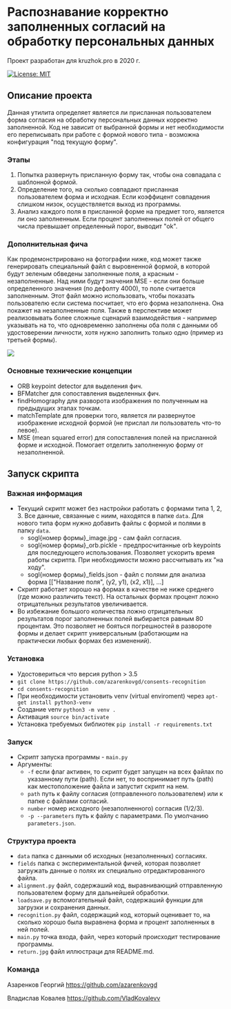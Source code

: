 # Распознавание корректно заполненных согласий на обработку персональных данных 

Проект разработан для kruzhok.pro в 2020 г.

[![License: MIT](https://img.shields.io/badge/License-MIT-green.svg)](https://opensource.org/licenses/MIT)

## Описание проекта
Данная утилита определяет является ли присланная пользователем форма согласия на обработку персональных данных корректно заполненной. Код не зависит от выбранной формы и нет необходимости его переписывать при работе с формой нового типа - возможна конфигурация "под текущую форму".

### Этапы
1. Попытка развернуть присланную форму так, чтобы она совпадала с шаблонной формой.
2. Определение того, на сколько совпадают присланная пользователем форма и исходная. Если коэффицент совпадения слишком низок, осуществляется выход из программы.
3. Анализ каждого поля в присланной форме на предмет того, является ли оно заполненным. Если процент заполненных полей от общего числа превышает определенный порог, выводит "ok".

### Дополнительная фича
Как продемонстрировано на фотографии ниже, код может также генерировать специальный файл с выровненной формой, в которой будут зеленым обведены заполненные поля, а красным - незаполненные. Над ними будут значения MSE - если они больше определенного значения (по дефолту 4000), то поле считается заполненным. Этот файл можно использовать, чтобы показать пользователю если система посчитает, что его форма незаполнена. Она покажет на незаполненные поля. Также в перспективе может реализовывать более сложные сценарий взаимодействия - например указывать на то, что одновременно заполнены оба поля с данными об удостоверении личности, хотя нужно заполнить только одно (пример из третьей формы).

![](https://github.com/VladKovalevv/ReadmeNTI/blob/main/return.jpg)

### Основные технические концепции	
- ORB keypoint detector для выделения фич.
- BFMatcher для сопоставления выделенных фич.
- findHomography для разворота изображения по полученным на предыдущих этапах точкам.
- matchTemplate для проверки того, является ли развернутое изображение исходной формой (не прислал ли пользователь что-то левое).
- MSE (mean squared error) для сопоставления полей на присланной форме и исходной. Помогает отделить заполненную форму от незаполненной.

## Запуск скрипта

### Важная информация
- Текущий скрипт может без настройки работать с формами типа 1, 2, 3. Все данные, связанные с ниим, находятся в папке ```data```. Для нового типа форм нужно добавить файлы с формой и полями в папку ```data```. 
  - sogl{номер формы}_image.jpg - сам файл согласия.
  - sogl{номер формы}_orb.pickle - предпросчитанные orb keypoints для последующего использования. Позволяет ускорить время работы скрипта. При необходимости можно рассчитывать их "на ходу".
  - sogl{номер формы}_fields.json - файл с полями для анализа форма [["Название поля", (y2, y1), (x2, x1)], ...]
- Скрипт работает хорошо на формах в качестве не ниже среднего (где можно различить текст). На остальных формах процент ложно отрицательных результатов увеличивается.
- Во избежание большого количества ложно отрицательных результатов порог заполненных полей выбирается равным 80 процентам. Это позволяет не бояться погрешностей в развороте формы и делает скрипт универсальным (работающим на практически любых формах без изменений).

### Установка
- Удостовериться что версия python > 3.5
- ```git clone https://github.com/azarenkovgd/consents-recognition```
- ```cd consents-recognition```
- При необходимости установить venv (virtual enviroment) через ```apt-get install python3-venv```
- Создание venv ```python3 -m venv . ```
- Активация ```source bin/activate```
- Установка требуемых библиотек ```pip install -r requirements.txt```

### Запуск 
- Cкрипт запуска программы - ```main.py```
- Аргументы:
  - ```-f``` если флаг активен, то скрипт будет запущен на всех файлах по указанному пути (path). Если нет, то воспринимает путь (path) как местоположение файла и запустит скрипт на нем.
  - ```path``` путь к файлу согласия (отправленного пользователем) или к папке с файлами согласий.
  - ```number``` номер исходного (незаполненного) согласия (1/2/3).
  - ```-p --parameters``` путь к файлу с параметрами. По умолчанию ```parameters.json```.

### Структура проекта
- ```data``` папка с данными об исходных (незаполненных) согласиях.
- ```fields``` папка с экспериментальной фичей, которая позволяет загружать данные о полях их специально отредактированного файла. 
- ```alignment.py``` файл, содержаший код, выравнивающий отправленную пользователем форму для дальнейшей обработки.
- ```loadsave.py``` вспомогательный файл, содержаший функции для загрузки и сохранения данных.
- ```recognition.py``` файл, содержащий код, который оценивает то, на сколько хорошо была выравнена форма и процент заполненных в ней полей.
- ```main.py``` точка входа, файл, через который происходит тестирование программы.
- ```return.jpg``` файл иллюстраци для README.md.

### Команда
Азаренков Георгий https://github.com/azarenkovgd

Владислав Ковалев https://github.com/VladKovalevv
